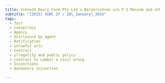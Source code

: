 ```yaml
---
title: Viknesh Dairy Farm Pte Ltd v Balakrishnan s/o P S Maniam and others 
subtitle: "[2015] SGHC 27 / 28\_January\_2015"
tags:
  - Tort
  - conspiracy
  - Agency
  - disclosure by agent
  - Ratification
  - unlawful acts
  - Contract
  - illegality and public policy
  - contract to commit a civil wrong
  - Injunctions
  - mandatory injunction

---
```


